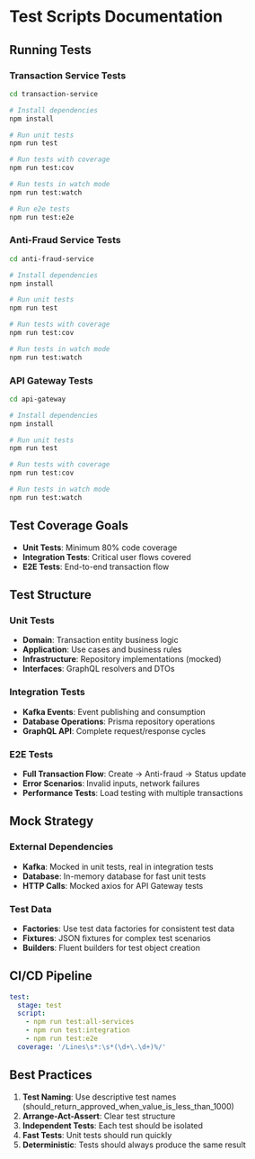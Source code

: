 # Test Scripts Documentation

## Running Tests

### Transaction Service Tests

```bash
cd transaction-service

# Install dependencies
npm install

# Run unit tests
npm run test

# Run tests with coverage
npm run test:cov

# Run tests in watch mode
npm run test:watch

# Run e2e tests
npm run test:e2e
```

### Anti-Fraud Service Tests

```bash
cd anti-fraud-service

# Install dependencies
npm install

# Run unit tests
npm run test

# Run tests with coverage
npm run test:cov

# Run tests in watch mode
npm run test:watch
```

### API Gateway Tests

```bash
cd api-gateway

# Install dependencies
npm install

# Run unit tests
npm run test

# Run tests with coverage
npm run test:cov

# Run tests in watch mode
npm run test:watch
```

## Test Coverage Goals

- **Unit Tests**: Minimum 80% code coverage
- **Integration Tests**: Critical user flows covered
- **E2E Tests**: End-to-end transaction flow

## Test Structure

### Unit Tests
- **Domain**: Transaction entity business logic
- **Application**: Use cases and business rules
- **Infrastructure**: Repository implementations (mocked)
- **Interfaces**: GraphQL resolvers and DTOs

### Integration Tests
- **Kafka Events**: Event publishing and consumption
- **Database Operations**: Prisma repository operations
- **GraphQL API**: Complete request/response cycles

### E2E Tests
- **Full Transaction Flow**: Create → Anti-fraud → Status update
- **Error Scenarios**: Invalid inputs, network failures
- **Performance Tests**: Load testing with multiple transactions

## Mock Strategy

### External Dependencies
- **Kafka**: Mocked in unit tests, real in integration tests
- **Database**: In-memory database for fast unit tests
- **HTTP Calls**: Mocked axios for API Gateway tests

### Test Data
- **Factories**: Use test data factories for consistent test data
- **Fixtures**: JSON fixtures for complex test scenarios
- **Builders**: Fluent builders for test object creation

## CI/CD Pipeline

```yaml
test:
  stage: test
  script:
    - npm run test:all-services
    - npm run test:integration
    - npm run test:e2e
  coverage: '/Lines\s*:\s*(\d+\.\d+)%/'
```

## Best Practices

1. **Test Naming**: Use descriptive test names (should_return_approved_when_value_is_less_than_1000)
2. **Arrange-Act-Assert**: Clear test structure
3. **Independent Tests**: Each test should be isolated
4. **Fast Tests**: Unit tests should run quickly
5. **Deterministic**: Tests should always produce the same result